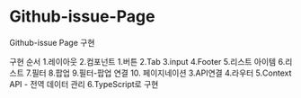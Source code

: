 # Github-issue-Page
 Github-issue Page 구현

 구현 순서
 1.레이아웃
 2.컴포넌트
    1.버튼
    2.Tab
    3.input
    4.Footer
    5.리스트 아이템
    6.리스트
    7.필터
    8.팝업
    9.필터-팝업 연결
    10. 페이지네이션
3.API연결
4.라우터
5.Context API - 전역 데이터 관리
6.TypeScript로 구현